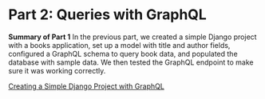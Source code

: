 # Part 2: Queries with GraphQL

**Summary of Part 1**
In the previous part, we created a simple Django project with a books application, set up a model with title and author fields, configured a GraphQL schema to query book data, and populated the database with sample data. We then tested the GraphQL endpoint to make sure it was working correctly.

[Creating a Simple Django Project with GraphQL](https://github.com/nimodb/SimpleDjangoProjectWithGraphQL.git)